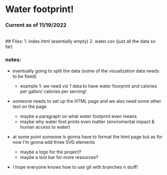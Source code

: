 # Water footprint!
### Current as of 11/19/2022
</br>
## Files:
1. index.html (esentially empty)
2. water.csv (just all the data so far)

### notes:

* eventually going to split the data (some of the visualization data needs to be fixed)
    * example 1: we need viz 1 data to have water foorprint and calories per gallon/ calories per serving!

* someone needs to set up the HTML page and we also need some other text on the page
    * maybe a paragraph on what water footprint even means
    * maybe why water foot prints even matter (enviromental impact & human access to water)

* at some point someone is gonna have to format the html page but as for now I'm gonna add three SVG elements
    * maybe a logo for the project?
    * maybe a tool bar for more resources?

* I hope everyone knows how to use git with branches n stuff!

